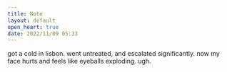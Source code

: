 ```yaml
---
title: Note
layout: default
open_heart: true
date: 2022/11/09 05:33
---
```


got a cold in lisbon. went untreated, and escalated significantly. now my face hurts and feels like eyeballs exploding. ugh.
